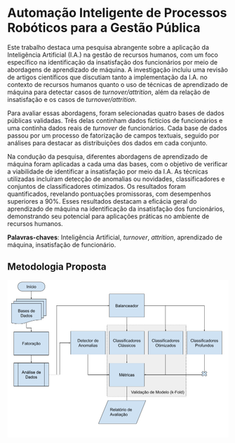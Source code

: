 # Automação Inteligente de Processos Robóticos para a Gestão Pública

Este trabalho destaca uma pesquisa abrangente sobre a aplicação da Inteligência Artificial (I.A.) na gestão de recursos humanos, com um foco específico na identificação da insatisfação dos funcionários por meio de abordagens de aprendizado de máquina. A investigação incluiu uma revisão de artigos científicos que discutiam tanto a implementação da I.A. no contexto de recursos humanos quanto o uso de técnicas de aprendizado de máquina para detectar casos de *turnover/attrition*, além da relação de insatisfação e os casos de *turnover/attrition*.

Para avaliar essas abordagens, foram selecionadas quatro bases de dados públicas validadas. Três delas continham dados fictícios de funcionários e uma continha dados reais de *turnover* de funcionários. Cada base de dados passou por um processo de fatorização de campos textuais, seguido por análises para destacar as distribuições dos dados em cada conjunto. 

Na condução da pesquisa, diferentes abordagens de aprendizado de máquina foram aplicadas a cada uma das bases, com o objetivo de verificar a viabilidade de identificar a insatisfação por meio da I.A. As técnicas utilizadas incluíram detecção de anomalias ou novidades, classificadores e conjuntos de classificadores otimizados. Os resultados foram quantificados, revelando pontuações promissoras, com desempenhos superiores a 90\%. Esses resultados destacam a eficácia geral do aprendizado de máquina na identificação da insatisfação dos funcionários, demonstrando seu potencial para aplicações práticas no ambiente de recursos humanos.

**Palavras-chaves**: Inteligência Artificial, *turnover*, *attrition*, aprendizado de máquina, insatisfação de funcionário. 

## Metodologia Proposta

![Fluxograma](img/Fluxograma.png)

